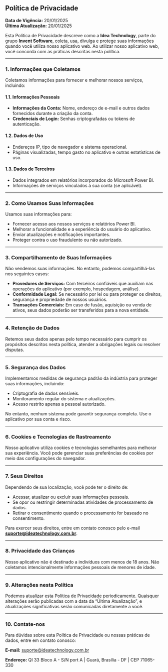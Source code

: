 ## **Política de Privacidade**

**Data de Vigência:** 20/01/2025  
**Última Atualização:** 20/01/2025  

Esta Política de Privacidade descreve como a **Idea Technology**, parte do grupo **Invent Software**, coleta, usa, divulga e protege suas informações quando você utiliza nosso aplicativo web. Ao utilizar nosso aplicativo web, você concorda com as práticas descritas nesta política.  

---

### **1. Informações que Coletamos**  
Coletamos informações para fornecer e melhorar nossos serviços, incluindo:  

#### 1.1. **Informações Pessoais**  
- **Informações da Conta:** Nome, endereço de e-mail e outros dados fornecidos durante a criação da conta.  
- **Credenciais de Login:** Senhas criptografadas ou tokens de autenticação.  

#### 1.2. **Dados de Uso**  
- Endereços IP, tipo de navegador e sistema operacional.  
- Páginas visualizadas, tempo gasto no aplicativo e outras estatísticas de uso.  

#### 1.3. **Dados de Terceiros**  
- Dados integrados em relatórios incorporados do Microsoft Power BI.  
- Informações de serviços vinculados à sua conta (se aplicável).  

---

### **2. Como Usamos Suas Informações**  
Usamos suas informações para:  
- Fornecer acesso aos nossos serviços e relatórios Power BI.  
- Melhorar a funcionalidade e a experiência do usuário do aplicativo.  
- Enviar atualizações e notificações importantes.  
- Proteger contra o uso fraudulento ou não autorizado.  

---

### **3. Compartilhamento de Suas Informações**  
Não vendemos suas informações. No entanto, podemos compartilhá-las nos seguintes casos:  
- **Provedores de Serviços:** Com terceiros confiáveis que auxiliam nas operações do aplicativo (por exemplo, hospedagem, análise).  
- **Conformidade Legal:** Se necessário por lei ou para proteger os direitos, segurança e propriedade de nossos usuários.  
- **Transações Comerciais:** Em caso de fusão, aquisição ou venda de ativos, seus dados poderão ser transferidos para a nova entidade.  

---

### **4. Retenção de Dados**  
Retemos seus dados apenas pelo tempo necessário para cumprir os propósitos descritos nesta política, atender a obrigações legais ou resolver disputas.  

---

### **5. Segurança dos Dados**  
Implementamos medidas de segurança padrão da indústria para proteger suas informações, incluindo:  
- Criptografia de dados sensíveis.  
- Monitoramento regular do sistema e atualizações.  
- Acesso restrito apenas a pessoal autorizado.  

No entanto, nenhum sistema pode garantir segurança completa. Use o aplicativo por sua conta e risco.  

---

### **6. Cookies e Tecnologias de Rastreamento**  
Nosso aplicativo utiliza cookies e tecnologias semelhantes para melhorar sua experiência. Você pode gerenciar suas preferências de cookies por meio das configurações do navegador.  

---

### **7. Seus Direitos**  
Dependendo de sua localização, você pode ter o direito de:  
- Acessar, atualizar ou excluir suas informações pessoais.  
- Se opor ou restringir determinadas atividades de processamento de dados.  
- Retirar o consentimento quando o processamento for baseado no consentimento.  

Para exercer seus direitos, entre em contato conosco pelo e-mail **suporte@ideatechnology.com.br**.  

---

### **8. Privacidade das Crianças**  
Nosso aplicativo não é destinado a indivíduos com menos de 18 anos. Não coletamos intencionalmente informações pessoais de menores de idade.  

---

### **9. Alterações nesta Política**  
Podemos atualizar esta Política de Privacidade periodicamente. Quaisquer alterações serão publicadas com a data da “Última Atualização”, e atualizações significativas serão comunicadas diretamente a você.  

---

### **10. Contate-nos**  
Para dúvidas sobre esta Política de Privacidade ou nossas práticas de dados, entre em contato conosco:  

**E-mail:** suporte@ideatechnology.com.br  

**Endereço:** QI 33 Bloco A - S/N port A | Guará, Brasília - DF | CEP 71065-330  
